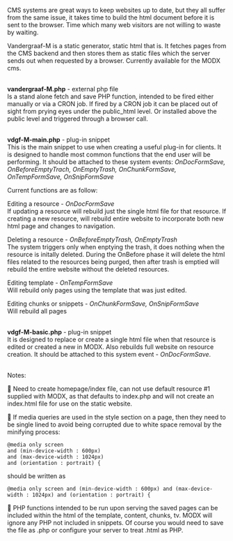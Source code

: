 CMS systems are great ways to keep websites up to date, but they all suffer from the same issue, it takes time to build the html document before it is sent to the browser.  Time which many web visitors are not willing to waste by waiting.

Vandergraaf-M is a static generator, static html that is.  It fetches pages from the CMS backend and then stores them as static files which the server sends out when requested by a browser.  Currently available for the MODX cms.
&nbsp;<br>
&nbsp;<br>

**vandergraaf-M.php** - external php file<br>
Is a stand alone fetch and save PHP function, intended to be fired either manually or via a CRON job.  If fired by a CRON job it can be placed out of sight from prying eyes under the public_html level.  Or installed above the public level and triggered through a browser call.
&nbsp;<br>
&nbsp;<br>

**vdgf-M-main.php** - plug-in snippet<br>
This is the main snippet to use when creating a useful plug-in for clients. It is designed to handle most common functions that the end user will be performing. It should be attached to these system events: *OnDocFormSave, OnBeforeEmptyTrach, OnEmptyTrash, OnChunkFormSave, OnTempFormSave, OnSnipFormSave*

Current functions are as follow:

Editing a resource - *OnDocFormSave*<br>
If updating a resource will rebuild just the single html file for that resource. If creating a new resource, will rebuild entire website to incorporate both new html page and changes to navigation.

Deleting a resource - *OnBeforeEmptyTrash, OnEmptyTrash*<br>
The system triggers only when enptying the trash, it does nothing when the resource is initally deleted. During the OnBefore phase it will delete the html files related to the resources being purged, then after trash is emptied will rebuild the entire website without the deleted resources.

Editing template - *OnTempFormSave*<br>
Will rebuild only pages using the template that was just edited.

Editing chunks or snippets - *OnChunkFormSave, OnSnipFormSave*<br>
Will rebuild all pages
&nbsp;<br>
&nbsp;<br>

**vdgf-M-basic.php** - plug-in snippet<br>
It is designed to replace or create a single html file when that resource is edited or created a new in MODX. Also rebuilds full website on resource creation. It should be attached to this system event - *OnDocFormSave*.
&nbsp;<br>
&nbsp;<br>

Notes:

:small_orange_diamond: Need to create homepage/index file, can not use default resource #1 supplied with MODX, as that defaults to index.php and will not create an index.html file for use on the static website.

:small_orange_diamond: If media queries are used in the style section on a page, then they need to be single lined to avoid being corrupted due to white space removal by the minifying process:
```
@media only screen 
and (min-device-width : 600px) 
and (max-device-width : 1024px) 
and (orientation : portrait) {
```
should be written as
```
@media only screen and (min-device-width : 600px) and (max-device-width : 1024px) and (orientation : portrait) {
```
:small_orange_diamond: PHP functions intended to be run upon serving the saved pages can be included within the html of the template, content, chunks, tv.  MODX will ignore any PHP not included in snippets.  Of course you would need to save the file as .php or configure your server to treat .html as PHP.

